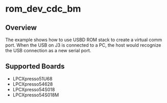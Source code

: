 # rom_dev_cdc_bm

## Overview

The example shows how to use USBD ROM stack to create a virtual comm port. When
the USB on J3 is connected to a PC, the host would recognize the USB connection
as a new serial port.

## Supported Boards
- LPCXpresso51U68
- LPCXpresso54628
- LPCXpresso54S018
- LPCXpresso54S018M
